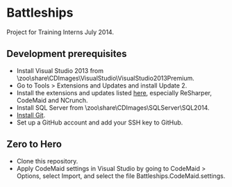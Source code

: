 Battleships
==============

Project for Training Interns July 2014.

Development prerequisites
--------------

- Install Visual Studio 2013 from \\zoo\share\CDImages\VisualStudio\VisualStudio2013Premium.
- Go to Tools > Extensions and Updates and install Update 2.
- Install the extensions and updates listed [here](https://swiki.softwire.com/display/Technical/Recommended+Visual+Studio+set+up), especially ReSharper, CodeMaid and NCrunch.
- Install SQL Server from \\zoo\share\CDImages\SQLServer\SQL2014.
- [Install Git](https://swiki.softwire.com/display/Technical/Getting+started+with+Git).
- Set up a GitHub account and add your SSH key to GitHub.

Zero to Hero
--------------

- Clone this repository.
- Apply CodeMaid settings in Visual Studio by going to CodeMaid > Options, select Import, and select the file Battleships.CodeMaid.settings.
